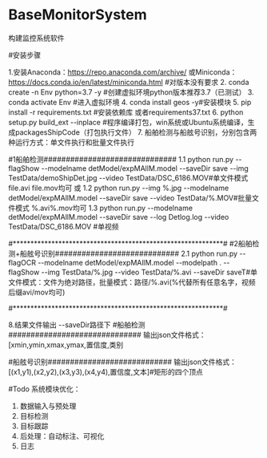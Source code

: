 # BaseMonitorSystem
构建监控系统软件

#安装步骤

1.安装Anaconda：https://repo.anaconda.com/archive/
  或Miniconda：https://docs.conda.io/en/latest/miniconda.html  #对版本没有要求
2. conda create -n Env python=3.7 -y  #创建虚拟环境python版本推荐3.7（已测试）
3. conda activate Env #进入虚拟环境
4. conda install geos -y#安装模块
5. pip install -r requirements.txt #安装依赖库 或者requirements37.txt
6. python setup.py build_ext --inplace #程序编译打包，win系统或Ubuntu系统编译，生成packagesShipCode（打包执行文件）
7. 船舶检测与船舷号识别，分别包含两种运行方式：单文件执行和批量文件执行



#1船舶检测##############################
1.1 python run.py --flagShow --modelname detModel/expMAllM.model --saveDir save --img TestData/demoShipDet.jpg --video TestData/DSC_6186.MOV#单文件模式 file.avi file.mov均可
或
1.2 python run.py --img %.jpg --modelname detModel/expMAllM.model --saveDir save --video TestData/%.MOV#批量文件模式 %.avi\%.mov均可
1.3 python run.py --modelname detModel/expMAllM.model --saveDir save --log Detlog.log --video TestData/DSC_6186.MOV #单视频

#************************************************************#
#2船舶检测+船舷号识别############################
2.1 python run.py --flagOCR --modelname detModel/expMAllM.model --modelpath . --flagShow --img TestData/%.jpg --video TestData/%.avi --saveDir saveT#单文件模式：文件为绝对路径，批量模式：路径/%.avi(%代替所有任意名字，视频后缀avi/mov均可)



#************************************************************#

8.结果文件输出 --saveDir路径下
#船舶检测##############################
输出json文件格式：[xmin,ymin,xmax,ymax,置信度,类别

#船舷号识别############################
输出json文件格式：[(x1,y1),(x2,y2),(x3,y3),(x4,y4),置信度,文本]#矩形的四个顶点



#Todo
系统模块优化：
1. 数据输入与预处理
2. 目标检测
3. 目标跟踪
4. 后处理：自动标注、可视化
5. 日志
